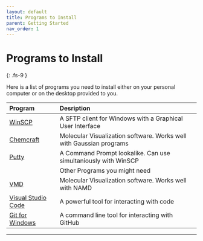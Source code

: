 ```yaml
---
layout: default
title: Programs to Install
parent: Getting Started
nav_order: 1
---
```


# Programs to Install
{: .fs-9 }

Here is a list of programs you need to install either on your personal computer or on the desktop provided to you.

| Program       | Desription            |
|:------------- |:----------------------|
| [WinSCP]        | A SFTP client for Windows with a Graphical User Interface|
| [Chemcraft]     | Molecular Visualization software. Works well with Gaussian programs|
| [Putty]         | A Command Prompt lookalike. Can use simultaniously with WinSCP|
| |Other Programs you might need|
| [VMD]             | Molecular Visualization software. Works well with NAMD|
| [Visual Studio Code] | A powerful tool for interacting with code|
| [Git for Windows] | A command line tool for interacting with GitHub|

---

[WinSCP]: https://winscp.net/eng/download.php

[Chemcraft]: https://www.chemcraftprog.com/download.html

[Putty]: https://www.putty.org/

[VMD]: https://www.ks.uiuc.edu/Research/vmd/

[Visual Studio Code]: https://code.visualstudio.com/

[Git for Windows]: https://git-scm.com/download/win
